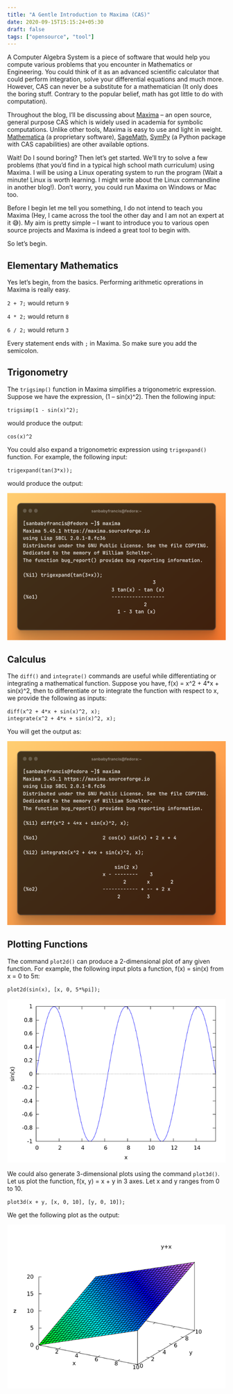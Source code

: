 ```yaml
---
title: "A Gentle Introduction to Maxima (CAS)"
date: 2020-09-15T15:15:24+05:30
draft: false
tags: ["opensource", "tool"]
---
```


A Computer Algebra System is a piece of software that would help you compute various problems that you encounter in Mathematics or Engineering. You could think of it as an advanced scientific calculator that could perform integration, solve your differential equations and much more. However, CAS can never be a substitute for a mathematician (It only does the boring stuff. Contrary to the popular belief, math has got little to do with computation).

Throughout the blog, I’ll be discussing about [Maxima](http://maxima.sourceforge.net/) – an open source, general purpose CAS which is widely used in academia for symbolic computations. Unlike other tools, Maxima is easy to use and light in weight. [Mathematica](https://www.wolfram.com/mathematica/) (a proprietary software), [SageMath](https://www.sagemath.org/), [SymPy](https://www.sympy.org/en/index.html) (a Python package with CAS capabilities) are other available options.

Wait! Do I sound boring? Then let’s get started. We’ll try to solve a few problems (that you’d find in a typical high school math curriculum) using Maxima. I will be using a Linux operating system to run the program (Wait a minute! Linux is worth learning. I might write about the Linux commandline in another blog!). Don’t worry, you could run Maxima on Windows or Mac too.

Before I begin let me tell you something, I do not intend to teach you Maxima (Hey, I came across the tool the other day and I am not an expert at it 😅). My aim is pretty simple – I want to introduce you to various open source projects and Maxima is indeed a great tool to begin with.

So let’s begin.

## Elementary Mathematics

Yes let’s begin, from the basics. Performing arithmetic oprerations in Maxima is really easy.

`2 + 7;` would return `9`

`4 * 2;` would return `8`

`6 / 2;` would return `3`

Every statement ends with `;` in Maxima. So make sure you add the semicolon.

## Trigonometry

The `trigsimp()` function in Maxima simplifies a trigonometric expression.
Suppose we have the expression, (1 – sin(x)^2). Then the following input: 

```
trigsimp(1 - sin(x)^2);
```

would produce the output: 

```
cos(x)^2
```

You could also expand a trigonometric expression using `trigexpand()` function. For example, the following input: 

```
trigexpand(tan(3*x)); 
```

would produce the output:

![trigexpand-demo](images/trigexpand-demo.png)

## Calculus

The `diff()` and `integrate()` commands are useful while differentiating or integrating a mathematical function. Suppose you have, f(x) = x^2 + 4*x + sin(x)^2, then to differentiate or to integrate the function with respect to x, we provide the following as inputs:

```
diff(x^2 + 4*x + sin(x)^2, x);
integrate(x^2 + 4*x + sin(x)^2, x);
```

You will get the output as:

![calculus-demo](images/calculus-demo.png)

## Plotting Functions

The command `plot2d()` can produce a 2-dimensional plot of any given function. For example, the following input plots a function, f(x) = sin(x) from x = 0 to 5π:

```
plot2d(sin(x), [x, 0, 5*%pi]);
```

![2d-plot](images/2d-plot.png)

We could also generate 3-dimensional plots using the command `plot3d()`. Let us plot the function, f(x, y) = x + y in 3 axes. Let x and y ranges from 0 to 10.

```
plot3d(x + y, [x, 0, 10], [y, 0, 10]);
```

We get the following plot as the output:

![3d-plot](images/3d-plot.png)